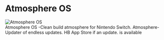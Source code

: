 # Atmosphere OS

<img src="https://raw.githubusercontent.com/Atmosphere-NX/Atmosphere-Splashes/master/non_running/NicknameGoesHere_0.png" alt="Atmosphere OS" />
    </a>
    <br />     Atmosphere OS -Clean build atmosphere for Nintendo Switch. Atmosphere-Updater of endless updates. HB App Store if an update. is available<br /><br />
